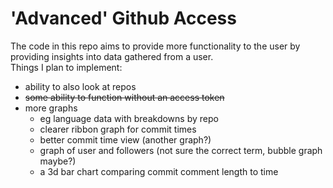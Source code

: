# 'Advanced' Github Access

The code in this repo aims to provide more functionality to the user by providing insights into data gathered from a user.  
Things I plan to implement:
- ability to also look at repos
- ~~some ability to function without an access token~~
- more graphs
  - eg language data with breakdowns by repo
  - clearer ribbon graph for commit times
  - better commit time view (another graph?)
  - graph of user and followers (not sure the correct term, bubble graph maybe?)
  - a 3d bar chart comparing commit comment length to time
